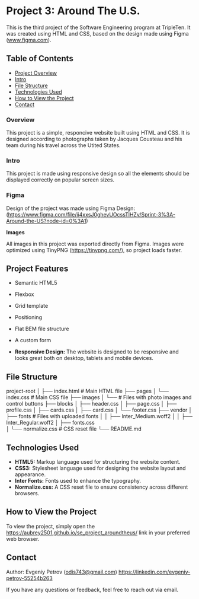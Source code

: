 # Project 3: Around The U.S.

This is the third project of the Software Engineering program at TripleTen. It was created using HTML and CSS, based on the design made using Figma (www.figma.com).

## Table of Contents

- [Project Overview](#project-overview)
- [Intro](#intro)
- [File Structure](#file-structure)
- [Technologies Used](#technologies-used)
- [How to View the Project](#how-to-view-the-project)
- [Contact](#contact)

### Overview

This project is a simple, responcive website built using HTML and CSS. It is designed according to photographs taken by Jacques Cousteau and his team during his travel across the Utited States.

### Intro

This project is made using responsive design so all the elements should be displayed correctly on popular screen sizes.

### Figma

Design of the project was made using Figma Design: (https://www.figma.com/file/ii4xxsJ0ghevUOcssTlHZv/Sprint-3%3A-Around-the-US?node-id=0%3A1)

**Images**

All images in this project was exported directly from Figma. Images were optimized using TinyPNG (https://tinypng.com/), so project loads faster.

## Project Features

- Semantic HTML5
- Flexbox
- Grid template
- Positioning
- Flat BEM file structure
- A custom form

- **Responsive Design:** The website is designed to be responsive and looks great both on desktop, tablets and mobile devices.

## File Structure

project-root
│
├── index.html # Main HTML file
├── pages
│ └── index.css # Main CSS file
├── images
│ └── # Files with photo images and control buttons
├── blocks
│ ├── header.css
│ ├── page.css
│ ├── profile.css
│ ├── cards.css
│ ├── card.css
│ └── footer.css
├── vendor
│ ├── fonts # Files with uploaded fonts
│ │ ├── Inter_Medium.woff2
│ │ ├── Inter_Regular.woff2
│ ├── fonts.css  
│ └── normalize.css # CSS reset file
└── README.md

## Technologies Used

- **HTML5:** Markup language used for structuring the website content.
- **CSS3:** Stylesheet language used for designing the website layout and appearance.
- **Inter Fonts:** Fonts used to enhance the typography.
- **Normalize.css:** A CSS reset file to ensure consistency across different browsers.

## How to View the Project

To view the project, simply open the https://aubrey2501.github.io/se_project_aroundtheus/ link in your preferred web browser.

## Contact

Author: Evgeniy Petrov (odis743@gmail.com)
https://linkedin.com/evgeniy-petrov-55254b263

If you have any questions or feedback, feel free to reach out via email.
